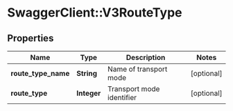 # SwaggerClient::V3RouteType

## Properties
Name | Type | Description | Notes
------------ | ------------- | ------------- | -------------
**route_type_name** | **String** | Name of transport mode | [optional] 
**route_type** | **Integer** | Transport mode identifier | [optional] 

